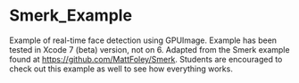 # Smerk_Example
Example of real-time face detection using GPUImage. Example has been tested in Xcode 7 (beta) version, not on 6. Adapted from the Smerk example found at https://github.com/MattFoley/Smerk. Students are encouraged to check out this example as well to see how everything works. 

